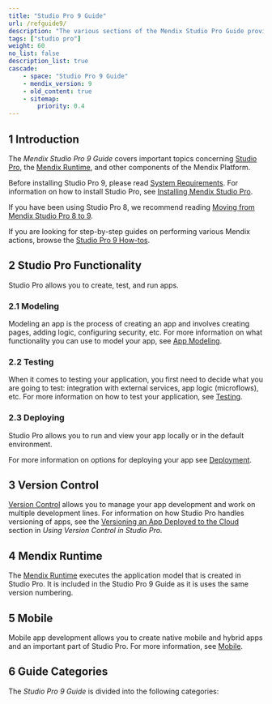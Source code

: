 ```yaml
---
title: "Studio Pro 9 Guide"
url: /refguide9/
description: "The various sections of the Mendix Studio Pro Guide provide details on the features and functionality of the Mendix Platform."
tags: ["studio pro"]
weight: 60
no_list: false
description_list: true
cascade:
    - space: "Studio Pro 9 Guide"
    - mendix_version: 9
    - old_content: true
    - sitemap:
        priority: 0.4
---
```


## 1 Introduction

The *Mendix Studio Pro 9 Guide* covers important topics concerning [Studio Pro](/refguide9/modeling/), the [Mendix Runtime](/refguide9/runtime/), and other components of the Mendix Platform.

Before installing Studio Pro 9, please read [System Requirements](/refguide9/system-requirements/). For information on how to install Studio Pro, see [Installing Mendix Studio Pro](/refguide9/install/).

If you have been using Studio Pro 8, we recommend reading [Moving from Mendix Studio Pro 8 to 9](/refguide9/moving-from-8-to-9/).

If you are looking for step-by-step guides on performing various Mendix actions, browse the [Studio Pro 9 How-tos](/howto9/).

## 2 Studio Pro Functionality

Studio Pro allows you to create, test, and run apps. 

### 2.1 Modeling 

Modeling an app is the process of creating an app and involves creating pages, adding logic, configuring security, etc. For more information on what functionality you can use to model your app, see [App Modeling](/refguide9/modeling/).  

### 2.2 Testing 

When it comes to testing your application, you first need to decide what you are going to test: integration with external services, app logic (microflows), etc. For more information on how to test your application, see [Testing](/howto9/testing/). 

### 2.3 Deploying 

Studio Pro allows you to run and view your app locally or in the default environment.

For more information on options for deploying your app see [Deployment](/developerportal/deploy/).

## 3 Version Control

[Version Control](/refguide9/version-control/) allows you to manage your app development and work on multiple development lines. For information on how Studio Pro handles versioning of apps, see the [Versioning an App Deployed to the Cloud](/refguide9/using-version-control-in-studio-pro/#versioning-app) section in *Using Version Control in Studio Pro*. 

## 4 Mendix Runtime

The [Mendix Runtime](/refguide9/runtime/) executes the application model that is created in Studio Pro. It is included in the Studio Pro 9 Guide as it is uses the same version numbering. 

## 5 Mobile

Mobile app development allows you to create native mobile and hybrid apps and an important part of Studio Pro. For more information, see [Mobile](/refguide9/mobile/). 

## 6 Guide Categories

The *Studio Pro 9 Guide* is divided into the following categories:
